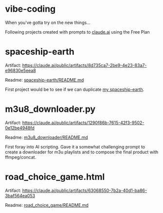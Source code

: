 # vibe-coding
When you've gotta try on the new things...

Following projects created with prompts to [claude.ai](https://claude.ai/) using the Free Plan

# spaceship-earth

Artifact: https://claude.ai/public/artifacts/8d735ca7-2be9-4e23-83a7-e96830e5eea8

Readme: [spaceship-earth/README.md](./spaceship-earth/README.md)

First project would be to see if we can duplicate [my spaceship-earth](https://github.com/mjheick/spaceship-earth).

# m3u8_downloader.py

Artifact: https://claude.ai/public/artifacts/1290f86b-7615-42f3-9502-0e12be4948fd

Readme: [m3u8_downloader/README.md](./m3u8_downloader/README.md)

First foray into AI scripting. Gave it a somewhat challenging prompt to create a downloader for m3u playlists and to compose the final product with ffmpeg/concat.

# road_choice_game.html

Artifact: https://claude.ai/public/artifacts/63068550-7b2a-40d1-ba86-3baf564ea053

Readme: [road_choice_game/README.md](./road_choice_game/README.md)
